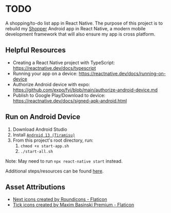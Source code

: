 # TODO

A shopping/to-do list app in React Native. The purpose of this project is to rebuild my [Shopper](https://github.com/johneastman/Shopper) Android app in React Native, a modern mobile development framework that will also ensure my app is cross platform.

## Helpful Resources

-   Creating a React Native project with TypeScript: https://reactnative.dev/docs/typescript
-   Running your app on a device: https://reactnative.dev/docs/running-on-device
-   Authorize Android device with expo: https://github.com/expo/fyi/blob/main/authorize-android-device.md
-   Publish to Google Play/Download to device: https://reactnative.dev/docs/signed-apk-android.html

## Run on Android Device

1. Download Android Studio
1. Install [`Android 13 (Tiramisu)`](https://reactnative.dev/docs/environment-setup?guide=native#android-sdk)
1. From this project's root directory, run:
    1. `chmod +x start-app.sh `
    1. `./start-all.sh`

Note: May need to run `npx react-native start` instead.

Additional steps/resources can be found [here](https://reactnative.dev/docs/environment-setup?guide=native).

## Asset Attributions

-   <a href="https://www.flaticon.com/free-icons/next" title="next icons">Next icons created by Roundicons - Flaticon</a>
-   <a href="https://www.flaticon.com/free-icons/tick" title="tick icons">Tick icons created by Maxim Basinski Premium - Flaticon</a>
